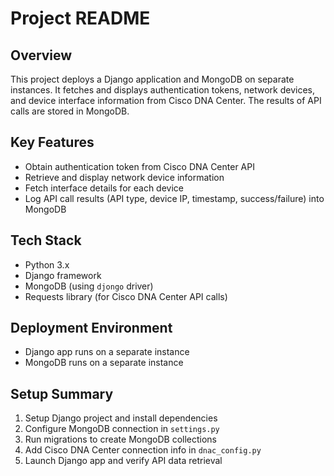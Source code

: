 # Project README

## Overview  
This project deploys a Django application and MongoDB on separate instances. It fetches and displays authentication tokens, network devices, and device interface information from Cisco DNA Center. The results of API calls are stored in MongoDB.

## Key Features  
- Obtain authentication token from Cisco DNA Center API  
- Retrieve and display network device information  
- Fetch interface details for each device  
- Log API call results (API type, device IP, timestamp, success/failure) into MongoDB  

## Tech Stack  
- Python 3.x  
- Django framework  
- MongoDB (using `djongo` driver)  
- Requests library (for Cisco DNA Center API calls)  

## Deployment Environment  
- Django app runs on a separate instance  
- MongoDB runs on a separate instance  

## Setup Summary  
1. Setup Django project and install dependencies  
2. Configure MongoDB connection in `settings.py`  
3. Run migrations to create MongoDB collections  
4. Add Cisco DNA Center connection info in `dnac_config.py`  
5. Launch Django app and verify API data retrieval  
